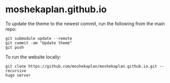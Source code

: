 # moshekaplan.github.io

To update the theme to the newest commit, run the following from the main repo:
```
git submodule update --remote
git commit -am "Update theme"
git push
```

To run the website locally:
```
git clone https://github.com/moshekaplan/moshekaplan.github.io.git --recursive
hugo server
```

